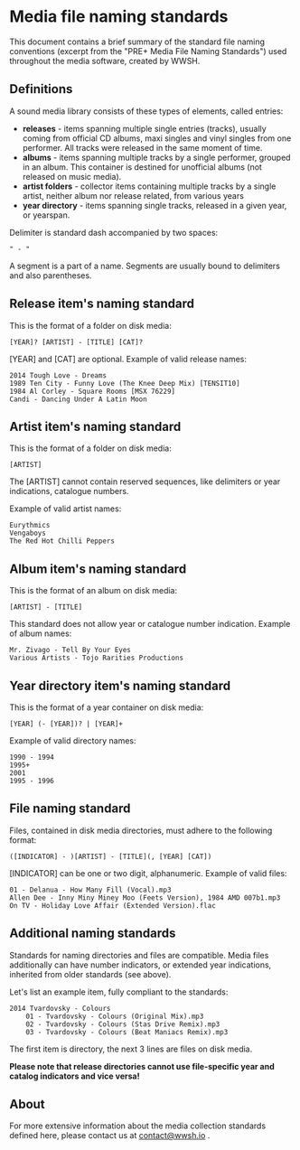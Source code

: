 Media file naming standards
===========================
This document contains a brief summary of the standard file naming conventions (excerpt from the "PRE+ Media File Naming Standards") used throughout the media software, created by WWSH.

Definitions
-----------
A sound media library consists of these types of elements, called entries:
* **releases** - items spanning multiple single entries (tracks), usually coming from official CD albums, maxi singles and vinyl singles from one performer. All tracks were released in the same moment of time.
* **albums** - items spanning multiple tracks by a single performer, grouped in an album. This container is destined for unofficial albums (not released on music media).
* **artist folders** - collector items containing multiple tracks by a single artist, neither album nor release related, from various years
* **year directory** - items spanning single tracks, released in a given year, or yearspan.

Delimiter is standard dash accompanied by two spaces:

    " - "
A segment is a part of a name. Segments are usually bound to delimiters and also parentheses.

Release item's naming standard
------------------------------
This is the format of a folder on disk media:

    [YEAR]? [ARTIST] - [TITLE] [CAT]?

[YEAR] and [CAT] are optional.
Example of valid release names:

    2014 Tough Love - Dreams
    1989 Ten City - Funny Love (The Knee Deep Mix) [TENSIT10]
    1984 Al Corley - Square Rooms [MSX 76229]
    Candi - Dancing Under A Latin Moon

Artist item's naming standard
-----------------------------
This is the format of a folder on disk media:

    [ARTIST]

The [ARTIST] cannot contain reserved sequences, like delimiters or year indications, catalogue numbers.

Example of valid artist names:

    Eurythmics
    Vengaboys
    The Red Hot Chilli Peppers

Album item's naming standard
----------------------------
This is the format of an album on disk media:

    [ARTIST] - [TITLE]

This standard does not allow year or catalogue number indication.
Example of album names:

    Mr. Zivago - Tell By Your Eyes
    Various Artists - Tojo Rarities Productions

Year directory item's naming standard
-------------------------------------
This is the format of a year container on disk media:

    [YEAR] (- [YEAR])? | [YEAR]+

Example of valid directory names:

    1990 - 1994
    1995+
    2001
    1995 - 1996

File naming standard
--------------------
Files, contained in disk media directories, must adhere to the following format:

    ([INDICATOR] - )[ARTIST] - [TITLE](, [YEAR] [CAT])

[INDICATOR] can be one or two digit, alphanumeric.
Example of valid files:

    01 - Delanua - How Many Fill (Vocal).mp3
    Allen Dee - Inny Miny Miney Moo (Feets Version), 1984 AMD 007b1.mp3
    On TV - Holiday Love Affair (Extended Version).flac

Additional naming standards
---------------------------
Standards for naming directories and files are compatible. Media files additionally can have number indicators, or extended year indications, inherited from older standards (see above).

Let's list an example item, fully compliant to the standards:

    2014 Tvardovsky - Colours
        01 - Tvardovsky - Colours (Original Mix).mp3
        02 - Tvardovsky - Colours (Stas Drive Remix).mp3
        03 - Tvardovsky - Colours (Beat Maniacs Remix).mp3

The first item is directory, the next 3 lines are files on disk media.

**Please note that release directories cannot use file-specific year and catalog indicators and vice versa!**

About
-----
For more extensive information about the media collection standards defined here, please contact us at <contact@wwsh.io> .
